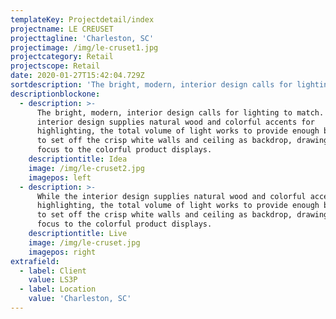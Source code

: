 ```yaml
---
templateKey: Projectdetail/index
projectname: LE CREUSET
projecttagline: 'Charleston, SC'
projectimage: /img/le-cruset1.jpg
projectcategory: Retail
projectscope: Retail
date: 2020-01-27T15:42:04.729Z
sortdescription: 'The bright, modern, interior design calls for lighting to match.'
descriptionblockone:
  - description: >-
      The bright, modern, interior design calls for lighting to match. While the
      interior design supplies natural wood and colorful accents for
      highlighting, the total volume of light works to provide enough brightness
      to set off the crisp white walls and ceiling as backdrop, drawing further
      focus to the colorful product displays.
    descriptiontitle: Idea
    image: /img/le-cruset2.jpg
    imagepos: left
  - description: >-
      While the interior design supplies natural wood and colorful accents for
      highlighting, the total volume of light works to provide enough brightness
      to set off the crisp white walls and ceiling as backdrop, drawing further
      focus to the colorful product displays.
    descriptiontitle: Live
    image: /img/le-cruset.jpg
    imagepos: right
extrafield:
  - label: Client
    value: LS3P
  - label: Location
    value: 'Charleston, SC'
---
```


